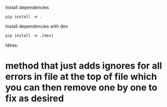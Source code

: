 Install dependencies

```
pip install -e .
```

Install dependencies with dev
```
pip install -e .[dev] 
```


Ideas: 

# method that just adds ignores for all errors in file at the top of file which you can then remove one by one to fix as desired 